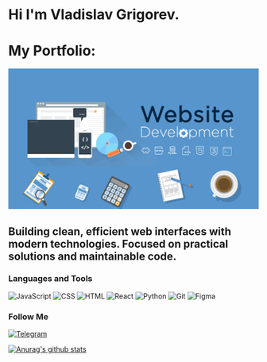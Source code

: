 # Hi I'm Vladislav Grigorev.
# My Portfolio: 
![Header](https://github.com/hq1956/hq1956/blob/main/assets/243078834-72903324-cf57-4e90-80a6-ed3c9734e0ed.gif)

## Building clean, efficient web interfaces with modern technologies. Focused on practical solutions and maintainable code.

### Languages and Tools
![JavaScript](https://img.shields.io/badge/JavaScript-33434F?style-for-the-badge&logo=JavaScript)
![CSS](https://img.shields.io/badge/CSS-33434F?style-for-the-badge&logo=CSS)
![HTML](https://img.shields.io/badge/HTML-33434F?style-for-the-badge&logo=html)
![React](https://img.shields.io/badge/React-33434F?style-for-the-badge&logo=React)
![Python](https://img.shields.io/badge/Python-33434F?style-for-the-badge&logo=Python)
![Git](https://img.shields.io/badge/Git-33434F?style-for-the-badge&logo=Git)
![Figma](https://img.shields.io/badge/Figma-33434F?style-for-the-badge&logo=Figma)

### Follow Me
[![Telegram](https://img.shields.io/badge/Telegram-33434F?style-for-the-badge&logo=telegram)](https://t.me/TPEHBOLOH88)

[![Anurag's github stats](https://github-readme-stats.vercel.app/api?username=hq1956&show_icons=true)](https://github.com/hq1956/github-readme-stats)
